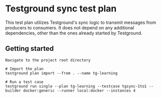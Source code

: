# Testground sync test plan

This test plan utilizes Testground's sync logic to transmit messages from producers to consumers.
It does not depend on any additional dependencies, other than the ones already started by Testground.

## Getting started

```
Navigate to the project root directory

# Import the plan
testground plan import --from . --name tg-learning

# Run a test case
testground run single --plan tg-learning --testcase tgsync-1to1 --builder docker:generic --runner local:docker --instances 4
```